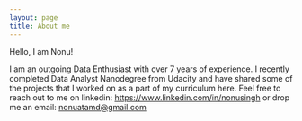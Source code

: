 ```yaml
---
layout: page
title: About me
---
```


Hello, I am Nonu!

I am an outgoing Data Enthusiast with over 7 years of experience. I recently completed Data Analyst Nanodegree from Udacity and have shared some of the projects that I worked on as a part of my curriculum here. 
Feel free to reach out to me on linkedin: https://www.linkedin.com/in/nonusingh or drop me an email: nonuatamd@gmail.com
